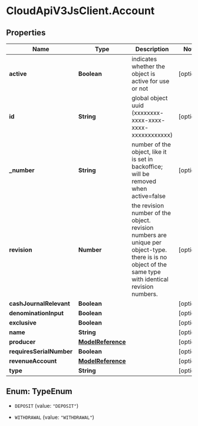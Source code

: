 # CloudApiV3JsClient.Account

## Properties
Name | Type | Description | Notes
------------ | ------------- | ------------- | -------------
**active** | **Boolean** | indicates whether the object is active for use or not | [optional] 
**id** | **String** | global object uuid (xxxxxxxx-xxxx-xxxx-xxxx-xxxxxxxxxxxx) | [optional] 
**_number** | **String** | number of the object, like it is set in backoffice; will be removed when active&#x3D;false | [optional] 
**revision** | **Number** | the revision number of the object. revision numbers are unique per object-type. there is is no object of the same type with identical revision numbers. | [optional] 
**cashJournalRelevant** | **Boolean** |  | [optional] 
**denominationInput** | **Boolean** |  | [optional] 
**exclusive** | **Boolean** |  | [optional] 
**name** | **String** |  | [optional] 
**producer** | [**ModelReference**](ModelReference.md) |  | [optional] 
**requiresSerialNumber** | **Boolean** |  | [optional] 
**revenueAccount** | [**ModelReference**](ModelReference.md) |  | [optional] 
**type** | **String** |  | [optional] 


<a name="TypeEnum"></a>
## Enum: TypeEnum


* `DEPOSIT` (value: `"DEPOSIT"`)

* `WITHDRAWAL` (value: `"WITHDRAWAL"`)





